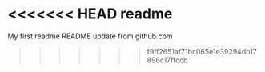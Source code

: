 <<<<<<< HEAD
readme
=======
My first readme
README update from github.com
>>>>>>> f9ff2651af71bc065e1e39294db17896c17ffccb
